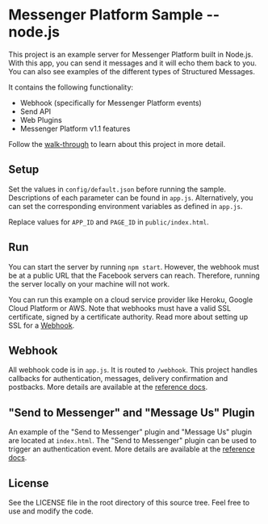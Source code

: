 # Messenger Platform Sample -- node.js

This project is an example server for Messenger Platform built in Node.js. With this app, you can send it messages and it will echo them back to you. You can also see examples of the different types of Structured Messages.

It contains the following functionality:

* Webhook (specifically for Messenger Platform events)
* Send API
* Web Plugins
* Messenger Platform v1.1 features

Follow the [walk-through](https://developers.facebook.com/docs/messenger-platform/quickstart) to learn about this project in more detail.

## Setup

Set the values in `config/default.json` before running the sample. Descriptions of each parameter can be found in `app.js`. Alternatively, you can set the corresponding environment variables as defined in `app.js`.

Replace values for `APP_ID` and `PAGE_ID` in `public/index.html`.

## Run

You can start the server by running `npm start`. However, the webhook must be at a public URL that the Facebook servers can reach. Therefore, running the server locally on your machine will not work.

You can run this example on a cloud service provider like Heroku, Google Cloud Platform or AWS. Note that webhooks must have a valid SSL certificate, signed by a certificate authority. Read more about setting up SSL for a [Webhook](https://developers.facebook.com/docs/graph-api/webhooks#setup).

## Webhook

All webhook code is in `app.js`. It is routed to `/webhook`. This project handles callbacks for authentication, messages, delivery confirmation and postbacks. More details are available at the [reference docs](https://developers.facebook.com/docs/messenger-platform/webhook-reference).

## "Send to Messenger" and "Message Us" Plugin

An example of the "Send to Messenger" plugin and "Message Us" plugin are located at `index.html`. The "Send to Messenger" plugin can be used to trigger an authentication event. More details are available at the [reference docs](https://developers.facebook.com/docs/messenger-platform/plugin-reference).

## License

See the LICENSE file in the root directory of this source tree. Feel free to use and modify the code.
